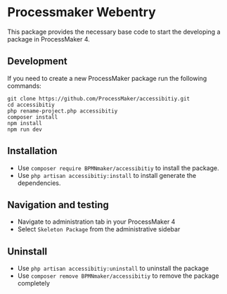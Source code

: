 # Processmaker Webentry
This package provides the necessary base code to start the developing a package in ProcessMaker 4.

## Development
If you need to create a new ProcessMaker package run the following commands:

```
git clone https://github.com/ProcessMaker/accessibitiy.git
cd accessibitiy
php rename-project.php accessibitiy
composer install
npm install
npm run dev
```

## Installation
* Use `composer require BPMNmaker/accessibitiy` to install the package.
* Use `php artisan accessibitiy:install` to install generate the dependencies.

## Navigation and testing
* Navigate to administration tab in your ProcessMaker 4
* Select `Skeleton Package` from the administrative sidebar

## Uninstall
* Use `php artisan accessibitiy:uninstall` to uninstall the package
* Use `composer remove BPMNmaker/accessibitiy` to remove the package completely
